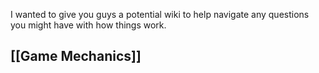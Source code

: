
I wanted to give you guys a potential wiki to help navigate any questions you might have with how things work.

## [[Game Mechanics]]

